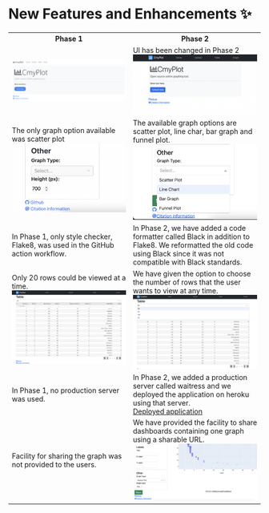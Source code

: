 # New Features and Enhancements ✨

<table>
    <tr>
        <th>Phase 1</th>
        <th>Phase 2</th>
    </tr>
    <tr>
        <td>
        <img src="../docs/images/home_page.png">
        </td>
        <td>
            UI has been changed in Phase 2<br>
            <img src="../docs/images/phase2_homepage.png">
        </td>
    </tr>
    <tr>
        <td>The only graph option available was scatter plot
            <br>
            <img src="../docs/images/phase1_graph_type.png">
        </td>
        <td>The available graph options are scatter plot, line char, bar graph and funnel plot. 
            <br>
            <img src="../docs/images/phase2_graph_type.png">
        </td>
    </tr>
    <tr>
        <td>
        In Phase 1, only style checker, Flake8, was used in the GitHub action workflow.
        </td>
        <td>
        In Phase 2, we have added a code formatter called Black in addition to Flake8. We reformatted the old code using Black since it was not compatible with Black standards.   
        </td>
    </tr>
    <tr>
        <td>
        Only 20 rows could be viewed at a time.
        <br>
        <img src="../docs/images/Phase1_table_size.png">
        </td>
        <td>
        We have given the option to choose the number of rows that the user wants to view at any time.
        <br>
        <img src="../docs/images/Phase2_table_size.png">
        </td>
    </tr>
    <tr>
        <td>
        In Phase 1, no production server was used.
        </td>
        <td>
        In Phase 2, we added a production server called waitress and we deployed the application on heroku using that server.
        <br>
        <a href="https://cmyplot.herokuapp.com">Deployed application</a>
        </td>
    </tr>
    <tr>
        <td>
            Facility for sharing the graph was not provided to the users. 
        </td>
        <td>
            We have provided the facility to share dashboards containing one graph using a sharable URL.
            <br><img src="../docs/images/phase2_share.png">
        </td>
    </tr>
</table>